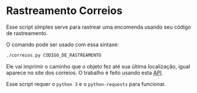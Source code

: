 # Rastreamento Correios

Esse script simples serve para rastrear uma encomenda usando seu código de
rastreamento.

O comando pode ser usado com essa sintaxe:
```bash
./correios.py CODIGO_DE_RASTREAMENTO
```

Ele vai imprimir o caminho que o objeto fez até sua última localização, igual
aparece no site dos correios. O trabalho é feito usando esta
[API][correiosAPI].

Esse script requer o `python 3` e o `python-requests` para funcionar.


[correiosAPI]:https://github.com/chipytux/correiosApi 

